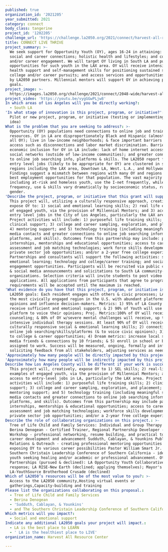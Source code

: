 ```yaml
---
published: true
organization_id: '2021205'
year_submitted: 2021
category: connect
body_class: tangerine
project_id: '1202205'
challenge_url: 'https://challenge.la2050.org/2021/connect/harvest-all-resource-center/'
title: CONNECT LIVE THRIVE
project_summary: >-
  We seek support for Opportunity Youth (OY), ages 16-24 in attaining: enhanced
  social and career connections; holistic health and lifestyles; and college
  and/or career engagement. We will target OY living in South LA and pursue
  opportunities for such youth in the LAX area. OY will receive intensive mental
  health support and self-management skills for positioning sustained success in
  college and/or career pursuits; and access services and opportunities provided
  by LA2050 partners. Millennial mentors will support OY in achieving project
  goals.
project_image: >-
  https://images.la2050.org/challenge/2021/connect/2048-wide/harvest-all-resource-center.jpg
project_video: 'https://youtu.be/vygGGwPLjw8'
In which areas of Los Angeles will you be directly working?:
  - South LA
'In what stage of innovation is this project, program, or initiative?': >-
  Pilot or new project, program, or initiative (testing or implementing a new
  idea)
What is the problem that you are seeking to address?: >-
  Opportunity (OY) populations need connections to online job and training
  resources. OY in LA are disproportionately Black and Hispanic (almost 80% of
  all OY); live in low-income neighborhoods; & face important barriers to job
  access such as disconnections and labor market discrimination. Barriers to
  economic inclusion for OY in LA include: lack of home internet access; limited
  social networks (outside of low-income communities); and greater connections
  to online job searching info, platforms & skills. The LA2050 report found that
  entry level jobs (likely to be appropriate for OY) are clustered in several
  regions including the LAX area, Downtown LA, West. L.A., and Hollywood.
  Findings suggest a mismatch between regions with many OY and regions with the
  best employment opportunities for that population. The vast majority of youth,
  including at-risk and homeless youth, use the I-net frequently, while
  frequency, use & skills vary dramatically by socioeconomic status, race &
  gender.
'Describe the project, program, or initiative that this grant will support to address the problem identified.': >-
  This project will, utilizing a culturally responsive approach, creatively
  expose OY to: 1) social and emotional learning skills; 2) real life examples
  of engaged youth, via the provision of Millennial Mentors; and 3) access to
  entry level jobs in the City of Los Angeles, particularly the LAX area.
  Project activities will include: 1) purposeful life training skills; 2)
  clinical support; 3) college and career sampling, exploration, and placement;
  4) mentoring support; and 5) technology training (including meaningful social
  media contacts and greater connections to online job searching information,
  platforms, and skills). Outcomes from this partnership may include: paid
  internships, mentorships and educational opportunities; access to career
  assessment and job matching technologies; work force skills development and
  private sector job opportunities; and/or a 2-year free college experience.
  Partnerships and consultants will support the following activities: social and
  emotional learning; technology and college/career training; and social
  engagement opportunities. Participants will be recruited via public community
  & social media announcements and solicitations to South LA community-based
  organizations. Selection criteria will invite students to post video
  applications. All applications from participants that agree to program
  requirements will be accepted until the maximum is reached.
'What evidence do you have that this project, program, or initiative is or will be successful, and how will you define and measure success?': >-
  LA2050 goals: Each resident engages with others & civic processes; LA will be
  the most civically engaged region in the U.S. with abundant platforms to voice
  opinions and influence decision-makers. Metrics: 1) 95% of LA County adults
  receive sufficient and emotional support; & 2) 90% of Youth will use a digital
  platform to voice their opinions; Proj. Metrics:100% of OY will receive group
  counseling; & 80% of OY w/severe mental challenges will receive, up to, 4
  intensive individual therapy sessions. At least 90% of OY will receive: 1)
  culturally responsive social & emotional learning skills; 2) connections to
  online job searching/skills/platforms (& to voice civic opinions); 3) access
  to college & career opportunities; 4) Dream metrics: increase local social
  media friends & connections by 10 friends; & 5) enroll in school or be
  assigned to work. Success will be measured, ongoing, formally and informally,
  soliciting feedback from all stakeholders, adjusting services as needed.
'Approximately how many people will be directly impacted by this project, program, or initiative?': '30'
'Approximately how many people will be indirectly impacted by this project, program, or initiative?': ''
Describe how Los Angeles County will be different if your work is successful.: >-
  This project will, creatively, expose OY to 1) SEL skills; 2) real-life
  examples of engaged youth, via the provision of Millennial Mentors; and 3)
  access to entry-level jobs in LA, particularly the LAX area. Project
  activities will include: 1) purposeful life training skills; 2) clinical
  support; 3) college and career sampling, exploration, and placement; 4)
  mentoring support; and 5) technology training (including meaningful social
  media contacts and greater connections to online job searching information,
  platforms, and skills). Outcomes from this partnership may include paid
  internships, mentorships & educational opportunities; access to career
  assessment and job matching technologies; workforce skills development and
  private sector job opportunities; and/or a 2-year free college experience.
Describe the role of collaborating organizations on this project.: >-
  Tree of Life Child and Family Services: Individual and Group Therapy Services;
  Berina Denogean - Certified Trainer, Regional Partnership Developer - PD
  Workshop - professional networking, resume building, and practical tools for
  career development and advancement Sudduth, Cablayan, & Younkins Public
  Relations & Outreach - creating professional mentoring opportunities and
  exposing OY to various career possibilities Pastor William Smart Jr. - The
  Southern Christain Leadership Conference of Southern California - identifying
  youth seeking healing and/or academic or professional advancement. Other
  Partnerships (pursued & declined): LA Opportunity Youth Collaborative-No
  response; LA RISE-New Earth (declined; applying themselves); Mayor's Fund for
  LA-YouthSource Brotherhood Crusade (declined)
Which of LA2050’s resources will be of the most value to you?: >-
  Access to the LA2050 community,Hosting virtual events or
  gatherings,Capacity-building and training
Please list the organizations collaborating on this proposal.:
  - Tree of Life Child and Family Services
  - Berina Denogean
  - 'Sudduth, Cablayan, & Younkins'
  - and The Southern Christain Leadership Conference of Southern California.
Which metrics will you impact?:
  - Social and emotional support
Indicate any additional LA2050 goals your project will impact.:
  - LA is the best place to LEARN
  - ' LA is the healthiest place to LIVE'
organization_name: Harvest All Resource Center

---
```

